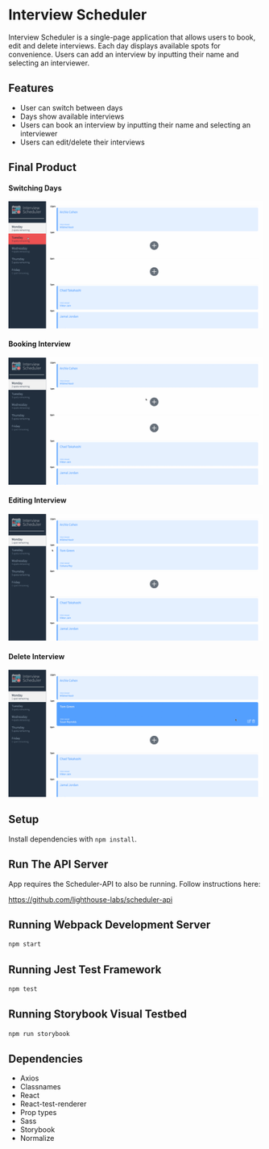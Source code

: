# Interview Scheduler

Interview Scheduler is a single-page application that allows users to book, edit and delete interviews. Each day displays available spots for convenience. Users can add an interview by inputting their name and selecting an interviewer.

## Features
- User can switch between days
- Days show available interviews
- Users can book an interview by inputting their name and selecting an interviewer
- Users can edit/delete their interviews

## Final Product

#### Switching Days
!["Switching days dynamically displays interviews for selected day."](https://github.com/campbell46/scheduler/blob/master/docs/SelectDay.gif?raw=true)

#### Booking Interview
!["Switching days dynamically displays interviews for selected day."](https://github.com/campbell46/scheduler/blob/master/docs/BookInterview.gif?raw=true)

#### Editing Interview
!["Switching days dynamically displays interviews for selected day."](https://github.com/campbell46/scheduler/blob/master/docs/EditInterview.gif?raw=true)

#### Delete Interview
!["Switching days dynamically displays interviews for selected day."](https://github.com/campbell46/scheduler/blob/master/docs/DeleteInterview.gif?raw=true)


## Setup

Install dependencies with `npm install`.

## Run The API Server

App requires the Scheduler-API to also be running. 
Follow instructions here:

https://github.com/lighthouse-labs/scheduler-api

## Running Webpack Development Server

```sh
npm start
```

## Running Jest Test Framework

```sh
npm test
```

## Running Storybook Visual Testbed

```sh
npm run storybook
```

## Dependencies

- Axios
- Classnames
- React
- React-test-renderer
- Prop types
- Sass
- Storybook
- Normalize